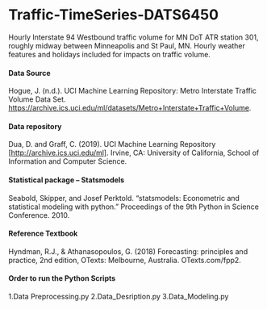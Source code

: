 # Traffic-TimeSeries-DATS6450


Hourly Interstate 94 Westbound traffic volume for MN DoT ATR station 301, roughly midway between Minneapolis and St Paul, MN. Hourly weather features and holidays included for impacts on traffic volume.

#### Data Source
Hogue, J. (n.d.). UCI Machine Learning Repository: Metro Interstate Traffic Volume Data Set. https://archive.ics.uci.edu/ml/datasets/Metro+Interstate+Traffic+Volume.
#### Data repository
Dua, D. and Graff, C. (2019). UCI Machine Learning Repository [http://archive.ics.uci.edu/ml]. Irvine, CA: University of California, School of Information and Computer Science.
#### Statistical package – Statsmodels
Seabold, Skipper, and Josef Perktold. “statsmodels: Econometric and statistical modeling with python.” Proceedings of the 9th Python in Science Conference. 2010.
#### Reference Textbook
Hyndman, R.J., & Athanasopoulos, G. (2018) Forecasting: principles and practice, 2nd edition, OTexts: Melbourne, Australia. OTexts.com/fpp2.




#### Order to run the Python Scripts
1.Data Preprocessing.py
2.Data_Desription.py
3.Data_Modeling.py
